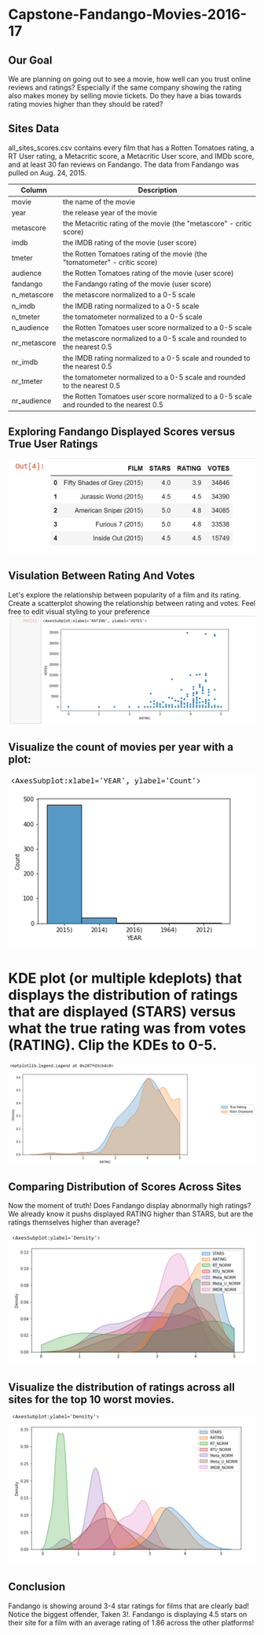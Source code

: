 # Capstone-Fandango-Movies-2016-17

## Our Goal
We are planning on going out to see a movie, how well can you trust online reviews and ratings? Especially if the same company showing the rating also makes money by selling movie tickets.
Do they have a bias towards rating movies higher than they should be rated?
## Sites Data
all_sites_scores.csv contains every film that has a Rotten Tomatoes rating, a RT User rating, a Metacritic score, a Metacritic User score, and IMDb score, and at least 30 fan reviews on Fandango. The data from Fandango was pulled on Aug. 24, 2015.

Column | Description
--- | ---------
movie | the name of the movie
year | the release year of the movie
metascore | the Metacritic rating of the movie (the "metascore" - critic score)
imdb | the IMDB rating of the movie (user score)
tmeter | the Rotten Tomatoes rating of the movie (the "tomatometer" - critic score)
audience | the Rotten Tomatoes rating of the movie (user score)
fandango | the Fandango rating of the movie (user score)
n_metascore | the metascore normalized to a 0-5 scale
n_imdb | the IMDB rating normalized to a 0-5 scale
n_tmeter | the tomatometer normalized to a 0-5 scale
n_audience | the Rotten Tomatoes user score normalized to a 0-5 scale
nr_metascore | the metascore normalized to a 0-5 scale and rounded to the nearest 0.5
nr_imdb | the IMDB rating normalized to a 0-5 scale and rounded to the nearest 0.5
nr_tmeter | the tomatometer normalized to a 0-5 scale and rounded to the nearest 0.5
nr_audience | the Rotten Tomatoes user score normalized to a 0-5 scale and rounded to the nearest 0.5

## Exploring Fandango Displayed Scores versus True User Ratings
![](https://github.com/Wasif-M/Capstone-Fandango-Movies-2016-17/blob/main/Data.PNG)

## Visulation Between Rating And Votes
 Let's explore the relationship between popularity of a film and its rating. Create a scatterplot showing the relationship between rating and votes. Feel free to edit visual styling to your preference
 ![](https://github.com/Wasif-M/Capstone-Fandango-Movies-2016-17/blob/main/Rating%20And%20Votes.PNG)
 
 ## Visualize the count of movies per year with a plot:
 ![](https://github.com/Wasif-M/Capstone-Fandango-Movies-2016-17/blob/main/Movies%20per%20year.PNG)
 # KDE plot (or multiple kdeplots) that displays the distribution of ratings that are displayed (STARS) versus what the true rating was from votes (RATING). Clip the KDEs to 0-5.
 ![](https://github.com/Wasif-M/Capstone-Fandango-Movies-2016-17/blob/main/Stars.PNG)
 ## Comparing Distribution of Scores Across Sites
 
 Now the moment of truth! Does Fandango display abnormally high ratings? We already know it pushs displayed RATING higher than STARS, but are the ratings themselves higher than average?
 
 ![](https://github.com/Wasif-M/Capstone-Fandango-Movies-2016-17/blob/main/Kde%20plot.PNG)
 
 ## Visualize the distribution of ratings across all sites for the top 10 worst movies.
 
 ![](https://github.com/Wasif-M/Capstone-Fandango-Movies-2016-17/blob/main/result.PNG)
 ## Conclusion
  Fandango is showing around 3-4 star ratings for films that are clearly bad! Notice the biggest offender, Taken 3!. Fandango is displaying 4.5 stars on their site for a film with an average rating of 1.86 across the other platforms!


 
 
 
 
 
 
 
 
 
 
 

